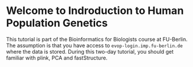 # Welcome to Indroduction to Human Population Genetics

This tutorial is part of the Bioinformatics for Biologists course at FU-Berlin. The assumption is that you have access to `evop-login.imp.fu-berlin.de` where the data is stored. During this two-day tutorial, you should get familiar with plink, PCA and fastStructure.